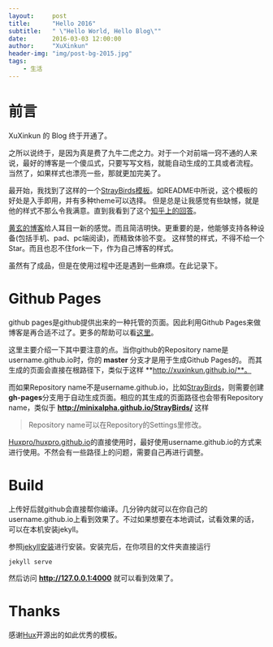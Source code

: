```yaml
---
layout:     post
title:      "Hello 2016"
subtitle:   " \"Hello World, Hello Blog\""
date:       2016-03-03 12:00:00
author:     "XuXinkun"
header-img: "img/post-bg-2015.jpg"
tags:
    - 生活
---
```



# 前言

XuXinkun 的 Blog 终于开通了。

之所以说终于，是因为真是费了九牛二虎之力。对于一个对前端一窍不通的人来说，最好的博客是一个傻瓜式，只要写写文档，就能自动生成的工具或者流程。
当然了，如果样式也漂亮一些，那就更加完美了。

最开始，我找到了这样的一个[StrayBirds模板](https://github.com/minixalpha/StrayBirds)。如README中所说，这个模板的好处是入手即用，并有多种theme可以选择。
但是总是让我感觉有些缺憾，就是他的样式不那么令我满意。直到我看到了这个[知乎上的回答](http://www.zhihu.com/question/20223939)。

[黄玄的博客](http://huangxuan.me/)给人耳目一新的感觉。而且简洁明快。更重要的是，他能够支持各种设备(包括手机、pad、pc端阅读)，而精致体验不变。
这样赞的样式，不得不给一个Star。而且也忍不住fork一下，作为自己博客的样式。

虽然有了成品，但是在使用过程中还是遇到一些麻烦。在此记录下。

# Github Pages

github pages是github提供出来的一种托管的页面。因此利用Github Pages来做博客是再合适不过了。更多的帮助可以看[这里](https://help.github.com/categories/github-pages-basics/)。

这里主要介绍一下其中要注意的点。当你github的Repository name是username.github.io时，你的 **master** 分支才是用于生成Github Pages的。
而其生成的页面会直接在根路径下，类似于这样 **http://xuxinkun.github.io/**。

而如果Repository name不是username.github.io，比如[StrayBirds](https://github.com/minixalpha/StrayBirds)，则需要创建 **gh-pages**分支用于自动生成页面。相应的其生成的页面路径也会带有Repository name，类似于 **http://minixalpha.github.io/StrayBirds/** 这样

> Repository name可以在Repository的Settings里修改。

[Huxpro/huxpro.github.io](https://github.com/Huxpro/huxpro.github.io)的直接使用时，最好使用username.github.io的方式来进行使用。不然会有一些路径上的问题，需要自己再进行调整。

# Build

上传好后就github会直接帮你编译。几分钟内就可以在你自己的username.github.io上看到效果了。不过如果想要在本地调试，试看效果的话，可以在本机安装jekyll。

参照[jekyll安装](http://jekyll-windows.juthilo.com/)进行安装。安装完后，在你项目的文件夹直接运行

```
jekyll serve
```

然后访问 **http://127.0.0.1:4000** 就可以看到效果了。

# Thanks

感谢[Hux](https://github.com/Huxpro)开源出的如此优秀的模板。

